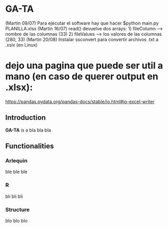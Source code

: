 # GA-TA

(Martin 09/07) Para ejecutar el software hay que hacer $python main.py PLANILLA.xlsx
(Martin 16/07) read() devuelve dos arrays: 
						1) fileColumn --> nombre de las columnas (33)
						2) fileValues --> los valores de las columnas (280, 33)
(Martin 20/08) Instalar ssconvert para convertir archivos .txt a .xslx (en Linux)
# dejo una pagina que puede ser util a mano (en caso de querer output en .xlsx):
https://pandas.pydata.org/pandas-docs/stable/io.html#io-excel-writer

## Introduction
**GA-TA** is a bla bla bla
## Functionalities

### Arlequin
ble ble ble
### R
bli bli bli
### Structure
blo blo blo

